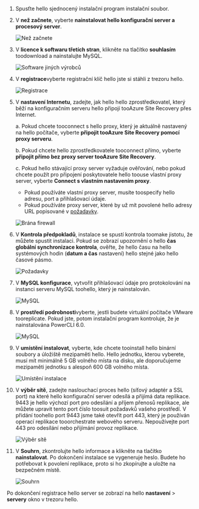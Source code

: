 1. Spusťte hello sjednocený instalační program instalační soubor.
2. V **než začnete**, vyberte **nainstalovat hello konfigurační server a procesový server**.

    ![Než začnete](./media/site-recovery-add-configuration-server/combined-wiz1.png)

3. V **licence k softwaru třetích stran**, klikněte na tlačítko **souhlasím** toodownload a nainstalujte MySQL.

    ![Software jiných výrobců](./media/site-recovery-add-configuration-server/combined-wiz2.png)
4. V **registrace**vyberte registrační klíč hello jste si stáhli z trezoru hello.

    ![Registrace](./media/site-recovery-add-configuration-server/combined-wiz3.png)
5. V **nastavení Internetu**, zadejte, jak hello hello zprostředkovatel, který běží na konfiguračním serveru hello připojí tooAzure Site Recovery přes Internet.

   a. Pokud chcete tooconnect s hello proxy, který je aktuálně nastavený na hello počítače, vyberte **připojit tooAzure Site Recovery pomocí proxy serveru**.

   b. Pokud chcete hello zprostředkovatele tooconnect přímo, vyberte **připojit přímo bez proxy server tooAzure Site Recovery**.

   c. Pokud hello stávající proxy server vyžaduje ověřování, nebo pokud chcete použít pro připojení poskytovatele hello toouse vlastní proxy server, vyberte **Connect s vlastním nastavením proxy**.

     * Pokud používáte vlastní proxy server, musíte toospecify hello adresu, port a přihlašovací údaje.
     * Pokud používáte proxy server, které by už mít povolené hello adresy URL popisované v [požadavky](#prerequisites).

     ![Brána firewall](./media/site-recovery-add-configuration-server/combined-wiz4.png)
6. V **Kontrola předpokladů**, instalace se spustí kontrola toomake jistotu, že můžete spustit instalaci. Pokud se zobrazí upozornění o hello **čas globální synchronizace kontrola**, ověřte, že hello času na hello systémových hodin (**datum a čas** nastavení) hello stejné jako hello časové pásmo.

    ![Požadavky](./media/site-recovery-add-configuration-server/combined-wiz5.png)
7. V **MySQL konfigurace**, vytvořit přihlašovací údaje pro protokolování na instanci serveru MySQL toohello, který je nainstalován.

    ![MySQL](./media/site-recovery-add-configuration-server/combined-wiz6.png)
8. V **prostředí podrobnosti**vyberte, jestli budete virtuální počítače VMware tooreplicate. Pokud jste, potom instalační program kontroluje, že je nainstalována PowerCLI 6.0.

    ![MySQL](./media/site-recovery-add-configuration-server/combined-wiz7.png)

9. V **umístění instalovat**, vyberte, kde chcete tooinstall hello binární soubory a úložiště mezipaměti hello. Hello jednotku, kterou vyberete, musí mít minimálně 5 GB volného místa na disku, ale doporučujeme mezipaměti jednotku s alespoň 600 GB volného místa.

    ![Umístění instalace](./media/site-recovery-add-configuration-server/combined-wiz8.png)
10. V **výběr sítě**, zadejte naslouchací proces hello (síťový adaptér a SSL port) na které hello konfigurační server odesílá a přijímá data replikace. 9443 je hello výchozí port pro odesílání a příjem přenosů replikace, ale můžete upravit tento port číslo toosuit požadavků vašeho prostředí. V přidání toohello port 9443 jsme také otevřít port 443, který je používán operací replikace tooorchestrate webového serveru. Nepoužívejte port 443 pro odesílání nebo přijímání provoz replikace.

    ![Výběr sítě](./media/site-recovery-add-configuration-server/combined-wiz9.png)


11. V **Souhrn**, zkontrolujte hello informace a klikněte na tlačítko **nainstalovat**. Po dokončení instalace se vygeneruje heslo. Budete ho potřebovat k povolení replikace, proto si ho zkopírujte a uložte na bezpečném místě.

    ![Souhrn](./media/site-recovery-add-configuration-server/combined-wiz10.png)

Po dokončení registrace hello server se zobrazí na hello **nastavení** > **servery** okno v trezoru hello.
